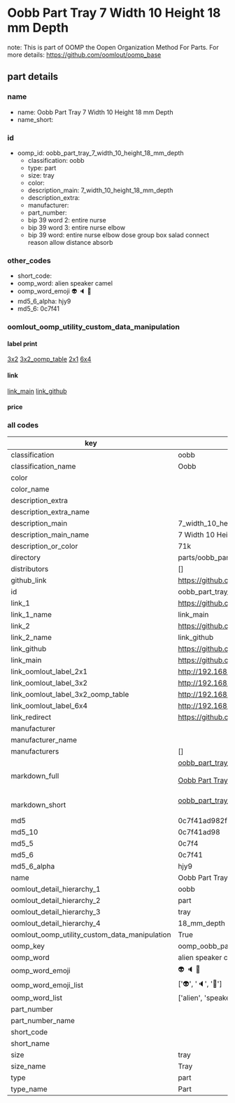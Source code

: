 # Oobb Part Tray 7 Width 10 Height 18 mm Depth  

note: This is part of OOMP the Oopen Organization Method For Parts. For more details: https://github.com/oomlout/oomp_base

##  part details
  







### name
* name: Oobb Part Tray 7 Width 10 Height 18 mm Depth
* name_short: 
### id
* oomp_id: oobb_part_tray_7_width_10_height_18_mm_depth
  * classification: oobb
  * type: part
  * size: tray
  * color: 
  * description_main: 7_width_10_height_18_mm_depth
  * description_extra: 
  * manufacturer: 
  * part_number: 
  * bip 39 word 2: entire nurse
  * bip 39 word 3: entire nurse elbow
  * bip 39 word: entire nurse elbow dose group box salad connect reason allow distance absorb

### other_codes
* short_code: 
* oomp_word: alien speaker camel
* oomp_word_emoji :alien: :speaker: :camel:
* md5_6_alpha: hjy9
* md5_6: 0c7f41






### oomlout_oomp_utility_custom_data_manipulation
#### label print
[3x2](http://192.168.1.245:1112/?label=oomp%20hjy9)
[3x2_oomp_table](http://192.168.1.108:1112/?label=oomp%20hjy9)
[2x1](http://192.168.1.242:1112/?label=oomp%20hjy9)
[6x4](http://192.168.1.55:1112/?label=oomp%20hjy9)    

#### link

[link_main](https://github.com/oomlout/oomlout_oomp_version_1_messy/tree/main/parts/oobb_part_tray_7_width_10_height_18_mm_depth) [link_github](https://github.com/oomlout/oomlout_oomp_version_1_messy/tree/main/parts/oobb_part_tray_7_width_10_height_18_mm_depth)                             

#### price







### all codes 
| key | value |  
| --- | --- |  
| classification | oobb |  
| classification_name | Oobb |  
| color |  |  
| color_name |  |  
| description_extra |  |  
| description_extra_name |  |  
| description_main | 7_width_10_height_18_mm_depth |  
| description_main_name | 7 Width 10 Height 18 mm Depth |  
| description_or_color | 71k |  
| directory | parts/oobb_part_tray_7_width_10_height_18_mm_depth |  
| distributors | [] |  
| github_link | https://github.com/oomlout/oomlout_oomp_part_src/tree/main/parts/oobb_part_tray_7_width_10_height_18_mm_depth |  
| id | oobb_part_tray_7_width_10_height_18_mm_depth |  
| link_1 | https://github.com/oomlout/oomlout_oomp_version_1_messy/tree/main/parts/oobb_part_tray_7_width_10_height_18_mm_depth |  
| link_1_name | link_main |  
| link_2 | https://github.com/oomlout/oomlout_oomp_version_1_messy/tree/main/parts/oobb_part_tray_7_width_10_height_18_mm_depth |  
| link_2_name | link_github |  
| link_github | https://github.com/oomlout/oomlout_oomp_version_1_messy/tree/main/parts/oobb_part_tray_7_width_10_height_18_mm_depth |  
| link_main | https://github.com/oomlout/oomlout_oomp_version_1_messy/tree/main/parts/oobb_part_tray_7_width_10_height_18_mm_depth |  
| link_oomlout_label_2x1 | http://192.168.1.242:1112/?label=oomp%20hjy9 |  
| link_oomlout_label_3x2 | http://192.168.1.245:1112/?label=oomp%20hjy9 |  
| link_oomlout_label_3x2_oomp_table | http://192.168.1.108:1112/?label=oomp%20hjy9 |  
| link_oomlout_label_6x4 | http://192.168.1.55:1112/?label=oomp%20hjy9 |  
| link_redirect | https://github.com/oomlout/oomlout_oomp_version_1_messy/tree/main/parts/oobb_part_tray_7_width_10_height_18_mm_depth |  
| manufacturer |  |  
| manufacturer_name |  |  
| manufacturers | [] |  
| markdown_full | [oobb_part_tray_7_width_10_height_18_mm_depth](none)<br>[](none)<br>[Oobb Part Tray 7 Width 10 Height 18 Mm Depth](none)<br><br> |  
| markdown_short | [oobb_part_tray_7_width_10_height_18_mm_depth](none)<br><br> |  
| md5 | 0c7f41ad982f37c86a3374188e65e25c |  
| md5_10 | 0c7f41ad98 |  
| md5_5 | 0c7f4 |  
| md5_6 | 0c7f41 |  
| md5_6_alpha | hjy9 |  
| name | Oobb Part Tray 7 Width 10 Height 18 mm Depth |  
| oomlout_detail_hierarchy_1 | oobb |  
| oomlout_detail_hierarchy_2 | part |  
| oomlout_detail_hierarchy_3 | tray |  
| oomlout_detail_hierarchy_4 | 18_mm_depth |  
| oomlout_oomp_utility_custom_data_manipulation | True |  
| oomp_key | oomp_oobb_part_tray_7_width_10_height_18_mm_depth |  
| oomp_word | alien speaker camel |  
| oomp_word_emoji | :alien: :speaker: :camel: |  
| oomp_word_emoji_list | [':alien:', ':speaker:', ':camel:'] |  
| oomp_word_list | ['alien', 'speaker', 'camel'] |  
| part_number |  |  
| part_number_name |  |  
| short_code |  |  
| short_name |  |  
| size | tray |  
| size_name | Tray |  
| type | part |  
| type_name | Part |  
